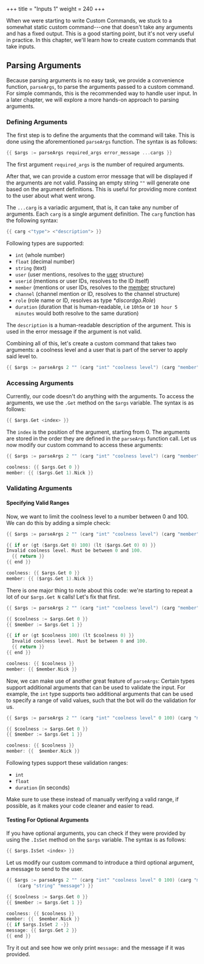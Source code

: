+++
title = "Inputs 1"
weight = 240
+++

When we were starting to write Custom Commands, we stuck to a somewhat static custom command---one that doesn't take
any arguments and has a fixed output. This is a good starting point, but it's not very useful in practice. In this
chapter, we'll learn how to create custom commands that take inputs.

## Parsing Arguments

Because parsing arguments is no easy task, we provide a convenience function, `parseArgs`, to parse the arguments passed
to a custom command. For simple commands, this is the recommended way to handle user input. In a later chapter, we will
explore a more hands-on approach to parsing arguments.

### Defining Arguments

The first step is to define the arguments that the command will take. This is done using the aforementioned `parseArgs`
function. The syntax is as follows:

```go
{{ $args := parseArgs required_args error_message ...cargs }}
```

The first argument `required_args` is the number of required arguments.

After that, we can provide a custom error message that will be displayed if the arguments are not valid. Passing an
empty string `""` will generate one based on the argument definitions. This is useful for providing more context to
the user about what went wrong.

The `...carg` is a variadic argument, that is, it can take any number of arguments.
Each `carg` is a single argument definition. The `carg` function has the following syntax:

```go
{{ carg <"type"> <"description"> }}
```

Following types are supported:

- `int` (whole number)
- `float` (decimal number)
- `string` (text)
- `user` (user mentions, resolves to the [user](https://docs.yagpdb.xyz/reference/templates#user) structure)
- `userid` (mentions or user IDs, resolves to the ID itself)
- `member` (mentions or user IDs, resolves to the [member](https://docs.yagpdb.xyz/reference/templates#member)
 structure)
- `channel` (channel mention or ID, resolves to the channel structure)
- `role` (role name or ID, resolves as type _\*discordgo.Role_)
- `duration` (duration that is human-readable, i.e `10h5m` or `10 hour 5 minutes` would both resolve to the same
   duration)

The `description` is a human-readable description of the argument. This is used in the error message if the argument is
not valid.

Combining all of this, let's create a custom command that takes two arguments: a coolness level and a user that is part
of the server to apply said level to.

```go
{{ $args := parseArgs 2 "" (carg "int" "coolness level") (carg "member" "target member") }}
```

### Accessing Arguments

Currently, our code doesn't do anything with the arguments. To access the arguments, we use the `.Get` method on the
`$args` variable. The syntax is as follows:

```go
{{ $args.Get <index> }}
```

The `index` is the position of the argument, starting from 0. The arguments are stored in the order they are defined in
the `parseArgs` function call. Let us now modify our custom command to access these arguments:

```go
{{ $args := parseArgs 2 "" (carg "int" "coolness level") (carg "member" "target member") }}

coolness: {{ $args.Get 0 }}
member: {{ ($args.Get 1).Nick }}
```

### Validating Arguments

#### Specifying Valid Ranges

Now, we want to limit the coolness level to a number between 0 and 100. We can do this by adding a simple check:

```go
{{ $args := parseArgs 2 "" (carg "int" "coolness level") (carg "member" "target member") }}

{{ if or (gt ($args.Get 0) 100) (lt ($args.Get 0) 0) }}
Invalid coolness level. Must be between 0 and 100.
  {{ return }}
{{ end }}

coolness: {{ $args.Get 0 }}
member: {{ ($args.Get 1).Nick }}
```

There is one major thing to note about this code: we're starting to repeat a lot of our `$args.Get N` calls! Let's fix
that first.

```go
{{ $args := parseArgs 2 "" (carg "int" "coolness level") (carg "member" "target member") }}

{{ $coolness := $args.Get 0 }}
{{ $member := $args.Get 1 }}

{{ if or (gt $coolness 100) (lt $coolness 0) }}
  Invalid coolness level. Must be between 0 and 100.
  {{ return }}
{{ end }}

coolness: {{ $coolness }}
member: {{ $member.Nick }}
```

Now, we can make use of another great feature of `parseArgs`: Certain types support additional arguments that can be
used to validate the input. For example, the `int` type supports two additional arguments that can be used to specify a
range of valid values, such that the bot will do the validation for us.

```go
{{ $args := parseArgs 2 "" (carg "int" "coolness level" 0 100) (carg "member" "target member") }}

{{ $coolness := $args.Get 0 }}
{{ $member := $args.Get 1 }}

coolness: {{ $coolness }}
member: {{  $member.Nick }}
```

Following types support these validation ranges:

- `int`
- `float`
- `duration` (in seconds)

Make sure to use these instead of manually verifying a valid range, if possible, as it makes your code cleaner and
easier to read.

#### Testing For Optional Arguments

If you have optional arguments, you can check if they were provided by using the `.IsSet` method on the `$args`
variable. The syntax is as follows:

```go
{{ $args.IsSet <index> }}
```

Let us modify our custom command to introduce a third optional argument, a message to send to the user.

```go
{{ $args := parseArgs 2 "" (carg "int" "coolness level" 0 100) (carg "member" "target member")
    (carg "string" "message") }}

{{ $coolness := $args.Get 0 }}
{{ $member := $args.Get 1 }}

coolness: {{ $coolness }}
member: {{  $member.Nick }}
{{ if $args.IsSet 2 -}}
message: {{ $args.Get 2 }}
{{ end }}
```

Try it out and see how we only print `message:` and the message if it was provided.
